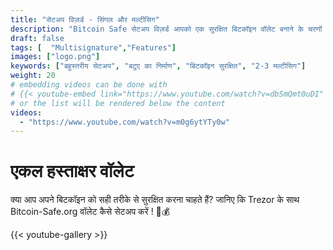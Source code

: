 ```yaml
---
title: "सेटअप विज़र्ड - सिंगल और मल्टीसिग"
description: "Bitcoin Safe सेटअप विज़र्ड आपको एक सुरक्षित बिटकॉइन वॉलेट बनाने के चरणों में मार्गदर्शित करता है"
draft: false
tags: [  "Multisignature","Features"]
images: ["logo.png"]
keywords: ["बहुस्तरीय सेटअप", "बटुए का निर्माण", "बिटकॉइन सुरक्षित", "2-3 मल्टीसिग"]
weight: 20
# embedding videos can be done with 
# {{< youtube-embed link="https://www.youtube.com/watch?v=dbSmQmt0uDI" >}}
# or the list will be rendered below the content
videos:
  - "https://www.youtube.com/watch?v=m0g6ytYTy0w"
---
```



# एकल हस्ताक्षर वॉलेट

क्या आप अपने बिटकॉइन को सही तरीके से सुरक्षित करना चाहते हैं? जानिए कि Trezor के साथ Bitcoin-Safe.org वॉलेट कैसे सेटअप करें
 ! 🔐💰


{{< youtube-gallery >}}